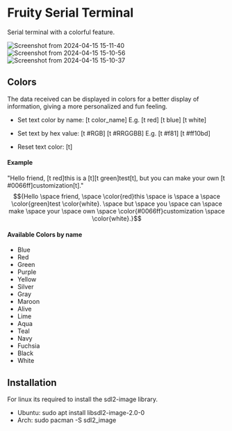 # Fruity Serial Terminal
Serial terminal with a colorful feature.

![Screenshot from 2024-04-15 15-11-40](https://github.com/casdata/FruitySerial/assets/31713203/56d114c5-6218-471e-a435-cdddcad8d2ce)
![Screenshot from 2024-04-15 15-10-56](https://github.com/casdata/FruitySerial/assets/31713203/ae6618c5-a59b-4af9-a8e5-7260728281c7)
![Screenshot from 2024-04-15 15-10-37](https://github.com/casdata/FruitySerial/assets/31713203/4abfdc4d-c10f-4f3a-a6a2-a6b17dc4cdba)



## Colors
The data received can be displayed in colors for a better display of information, giving a more personalized and fun feeling.

- Set text color by name: [t color_name] 
            E.g. [t red] [t blue] [t white]
  
- Set text by hex value: [t #RGB] [t #RRGGBB]
  E.g. [t #f81] [t #ff10bd] 

- Reset text color: [t]

#### Example
"Hello friend, [t red]this is a [t][t green]test[t], but you can make your own [t #0066ff]customization[t]."
$${Hello \space friend, \space \color{red}this \space is \space a \space \color{green}test \color{white}. \space but \space you 
\space can \space make \space your \space own \space \color{#0066ff}customization \space \color{white}.}$$

#### Available Colors by name
- Blue
- Red
- Green
- Purple
- Yellow
- Silver
- Gray
- Maroon
- Alive
- Lime
- Aqua
- Teal
- Navy
- Fuchsia
- Black
- White

## Installation
For linux its required to install the sdl2-image library.
- Ubuntu: sudo apt install libsdl2-image-2.0-0
- Arch:   sudo pacman -S sdl2_image
